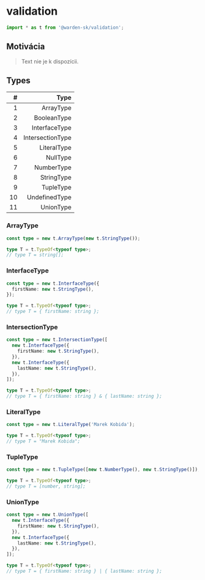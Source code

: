 # validation

```typescript
import * as t from '@warden-sk/validation';
```

## Motivácia
> Text nie je k dispozícii.

## Types
| # | Type |
| ---: | ---: |
| 1 | ArrayType |
| 2 | BooleanType |
| 3 | InterfaceType |
| 4 | IntersectionType |
| 5 | LiteralType |
| 6 | NullType |
| 7 | NumberType |
| 8 | StringType |
| 9 | TupleType |
| 10 | UndefinedType |
| 11 | UnionType |

### ArrayType
```typescript
const type = new t.ArrayType(new t.StringType());

type T = t.TypeOf<typeof type>;
// type T = string[];
```

### InterfaceType
```typescript
const type = new t.InterfaceType({
  firstName: new t.StringType(),
});

type T = t.TypeOf<typeof type>;
// type T = { firstName: string };
```

### IntersectionType
```typescript
const type = new t.IntersectionType([
  new t.InterfaceType({
    firstName: new t.StringType(),
  }),
  new t.InterfaceType({
    lastName: new t.StringType(),
  }),
]);

type T = t.TypeOf<typeof type>;
// type T = { firstName: string } & { lastName: string };
```

### LiteralType
```typescript
const type = new t.LiteralType('Marek Kobida');

type T = t.TypeOf<typeof type>;
// type T = "Marek Kobida";
```

### TupleType
```typescript
const type = new t.TupleType([new t.NumberType(), new t.StringType()]);

type T = t.TypeOf<typeof type>;
// type T = [number, string];
```

### UnionType
```typescript
const type = new t.UnionType([
  new t.InterfaceType({
    firstName: new t.StringType(),
  }),
  new t.InterfaceType({
    lastName: new t.StringType(),
  }),
]);

type T = t.TypeOf<typeof type>;
// type T = { firstName: string } | { lastName: string };
```
